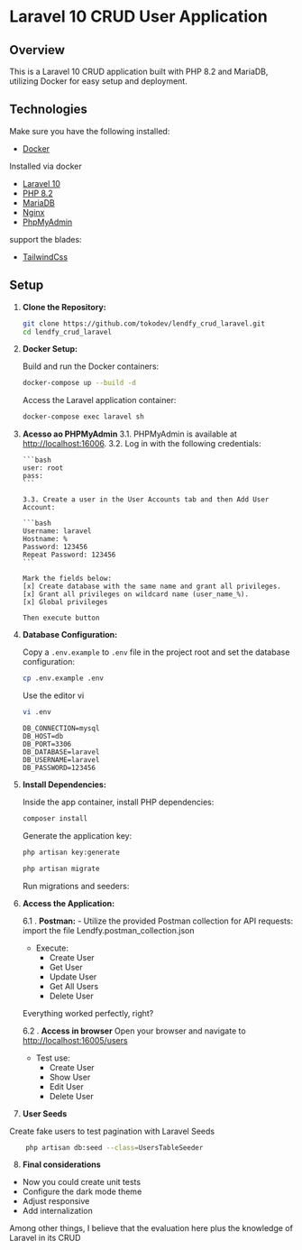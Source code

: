 # Laravel 10 CRUD User Application

## Overview

This is a Laravel 10 CRUD application built with PHP 8.2 and MariaDB, utilizing Docker for easy setup and deployment.

## Technologies

Make sure you have the following installed:

-   [Docker](https://www.docker.com/)

Installed via docker

-   [Laravel 10](https://laravel.com/docs/10.x/requests)
-   [PHP 8.2](https://www.php.net/)
-   [MariaDB](https://mariadb.org/)
-   [Nginx](https://www.nginx.com/)
-   [PhpMyAdmin](https://www.phpmyadmin.net/)

support the blades:

-   [TailwindCss](https://tailwindcss.com/)

## Setup

1.  **Clone the Repository:**

    ```bash
    git clone https://github.com/tokodev/lendfy_crud_laravel.git
    cd lendfy_crud_laravel
    ```

2.  **Docker Setup:**

    Build and run the Docker containers:

    ```bash
    docker-compose up --build -d
    ```

    Access the Laravel application container:

    ```bash
    docker-compose exec laravel sh
    ```

3.  **Acesso ao PHPMyAdmin**
    3.1. PHPMyAdmin is available at <http://localhost:16006>.
    3.2. Log in with the following credentials:

        ```bash
        user: root
        pass:
        ```

        3.3. Create a user in the User Accounts tab and then Add User Account:

        ```bash
        Username: laravel
        Hostname: %
        Password: 123456
        Repeat Password: 123456
        ```

        Mark the fields below:
        [x] Create database with the same name and grant all privileges.
        [x] Grant all privileges on wildcard name (user_name_%).
        [x] Global privileges

        Then execute button

4.  **Database Configuration:**

    Copy a `.env.example` to `.env` file in the project root and set the database configuration:

    ```bash
    cp .env.example .env
    ```

    Use the editor vi

    ```bash
    vi .env
    ```

    ```dotenv
    DB_CONNECTION=mysql
    DB_HOST=db
    DB_PORT=3306
    DB_DATABASE=laravel
    DB_USERNAME=laravel
    DB_PASSWORD=123456
    ```

5.  **Install Dependencies:**

    Inside the app container, install PHP dependencies:

    ```bash
    composer install
    ```

    Generate the application key:

    ```bash
    php artisan key:generate
    ```

    ```bash
    php artisan migrate
    ```

    Run migrations and seeders:

6.  **Access the Application:**

    6.1 . **Postman:** - Utilize the provided Postman collection for API requests:
    import the file Lendfy.postman_collection.json

    - Execute:
        - Create User
        - Get User
        - Update User
        - Get All Users
        - Delete User

    Everything worked perfectly, right?

    6.2 . **Access in browser**
    Open your browser and navigate to [http://localhost:16005/users](http://localhost:16005/users)

    - Test use:
        - Create User
        - Show User
        - Edit User
        - Delete User

7.  **User Seeds**

Create fake users to test pagination with Laravel Seeds

```bash
    php artisan db:seed --class=UsersTableSeeder
```

8. **Final considerations**

-   Now you could create unit tests
-   Configure the dark mode theme
-   Adjust responsive
-   Add internalization

Among other things, I believe that the evaluation here plus the knowledge of Laravel in its CRUD

